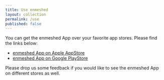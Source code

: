 ```yaml
---
title: Use enmeshed
layout: collection
permalink: /use
published: false
---
```


You can get the enmeshed App over your favorite app stores. Please find the links below:

- [enmeshed App on Apple AppStore](https://apps.apple.com/us/app/enmeshed/id1576693742#?platform=ipad)
- [enmeshed App on Google PlayStore](https://play.google.com/store/apps/details?id=eu.enmeshed.app&hl=de&gl=US)

Please drop us some feedback if you would like to see the enmeshed App on different stores as well.
